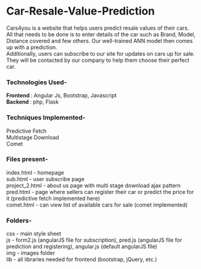 # Car-Resale-Value-Prediction
Cars4you is a website that helps users predict resale values of their cars. All that needs to be done is to enter details of the car such as Brand, Model, Distance covered and few others. Our well-trained ANN model then comes up with a prediction.<br>
Additionally, users can subscribe to our site for updates on cars up for sale. They will be contacted by our company to help them choose their perfect car.<br>

### Technologies Used-
<b>Frontend </b> : Angular Js, Bootstrap, Javascript <br>
<b>Backend </b> : php, Flask <br>
### Techniques Implemented-
Predictive Fetch <br>
Multistage Download <br>
Comet <br>

### Files present-
index.html - homepage <br>
sub.html - user subscribe page <br>
project_2.html - about us page with multi stage download ajax pattern <br>
pred.html - page where sellers can register their car or predict the price for it (predictive fetch implemented here)<br>
comet.html - can view list of available cars for sale (comet implemented) <br>

### Folders- 
css - main style sheet <br>
js - form2.js (angularJS file for subscription), pred.js (angularJS file for prediction and registering), angular.js (default angularJS file)<br>
img - images folder<br>
lib - all libraries needed for frontend (bootstrap, jQuery, etc.)

